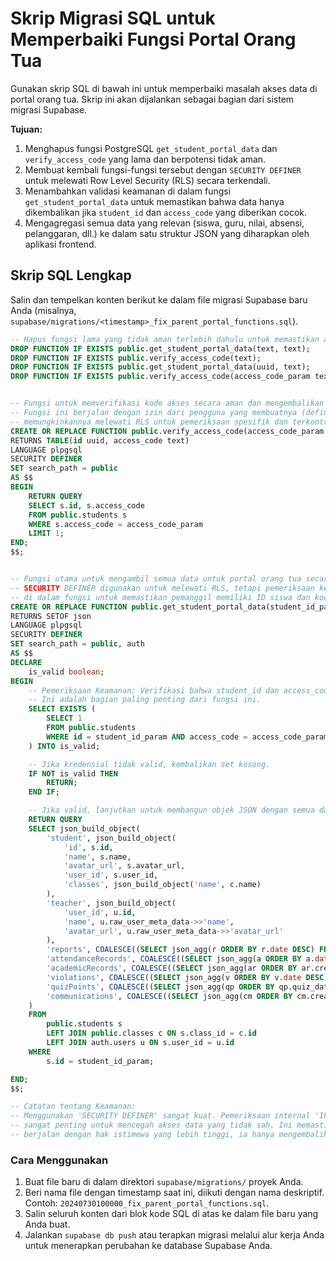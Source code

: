 # Skrip Migrasi SQL untuk Memperbaiki Fungsi Portal Orang Tua

Gunakan skrip SQL di bawah ini untuk memperbaiki masalah akses data di portal orang tua. Skrip ini akan dijalankan sebagai bagian dari sistem migrasi Supabase.

**Tujuan:**
1.  Menghapus fungsi PostgreSQL `get_student_portal_data` dan `verify_access_code` yang lama dan berpotensi tidak aman.
2.  Membuat kembali fungsi-fungsi tersebut dengan `SECURITY DEFINER` untuk melewati Row Level Security (RLS) secara terkendali.
3.  Menambahkan validasi keamanan di dalam fungsi `get_student_portal_data` untuk memastikan bahwa data hanya dikembalikan jika `student_id` dan `access_code` yang diberikan cocok.
4.  Mengagregasi semua data yang relevan (siswa, guru, nilai, absensi, pelanggaran, dll.) ke dalam satu struktur JSON yang diharapkan oleh aplikasi frontend.

## Skrip SQL Lengkap

Salin dan tempelkan konten berikut ke dalam file migrasi Supabase baru Anda (misalnya, `supabase/migrations/<timestamp>_fix_parent_portal_functions.sql`).

```sql
-- Hapus fungsi lama yang tidak aman terlebih dahulu untuk memastikan awal yang bersih.
DROP FUNCTION IF EXISTS public.get_student_portal_data(text, text);
DROP FUNCTION IF EXISTS public.verify_access_code(text);
DROP FUNCTION IF EXISTS public.get_student_portal_data(uuid, text);
DROP FUNCTION IF EXISTS public.verify_access_code(access_code_param text);


-- Fungsi untuk memverifikasi kode akses secara aman dan mengembalikan ID siswa.
-- Fungsi ini berjalan dengan izin dari pengguna yang membuatnya (definer),
-- memungkinkannya melewati RLS untuk pemeriksaan spesifik dan terkontrol ini.
CREATE OR REPLACE FUNCTION public.verify_access_code(access_code_param text)
RETURNS TABLE(id uuid, access_code text)
LANGUAGE plpgsql
SECURITY DEFINER
SET search_path = public
AS $$
BEGIN
    RETURN QUERY
    SELECT s.id, s.access_code
    FROM public.students s
    WHERE s.access_code = access_code_param
    LIMIT 1;
END;
$$;


-- Fungsi utama untuk mengambil semua data untuk portal orang tua secara aman.
-- SECURITY DEFINER digunakan untuk melewati RLS, tetapi pemeriksaan keamanan dilakukan
-- di dalam fungsi untuk memastikan pemanggil memiliki ID siswa dan kode akses yang benar.
CREATE OR REPLACE FUNCTION public.get_student_portal_data(student_id_param uuid, access_code_param text)
RETURNS SETOF json
LANGUAGE plpgsql
SECURITY DEFINER
SET search_path = public, auth
AS $$
DECLARE
    is_valid boolean;
BEGIN
    -- Pemeriksaan Keamanan: Verifikasi bahwa student_id dan access_code yang diberikan cocok.
    -- Ini adalah bagian paling penting dari fungsi ini.
    SELECT EXISTS (
        SELECT 1
        FROM public.students
        WHERE id = student_id_param AND access_code = access_code_param
    ) INTO is_valid;

    -- Jika kredensial tidak valid, kembalikan set kosong.
    IF NOT is_valid THEN
        RETURN;
    END IF;

    -- Jika valid, lanjutkan untuk membangun objek JSON dengan semua data yang diperlukan dan kembalikan sebagai baris.
    RETURN QUERY
    SELECT json_build_object(
        'student', json_build_object(
            'id', s.id,
            'name', s.name,
            'avatar_url', s.avatar_url,
            'user_id', s.user_id,
            'classes', json_build_object('name', c.name)
        ),
        'teacher', json_build_object(
            'user_id', u.id,
            'name', u.raw_user_meta_data->>'name',
            'avatar_url', u.raw_user_meta_data->>'avatar_url'
        ),
        'reports', COALESCE((SELECT json_agg(r ORDER BY r.date DESC) FROM public.reports r WHERE r.student_id = student_id_param), '[]'::json),
        'attendanceRecords', COALESCE((SELECT json_agg(a ORDER BY a.date DESC) FROM public.attendance a WHERE a.student_id = student_id_param), '[]'::json),
        'academicRecords', COALESCE((SELECT json_agg(ar ORDER BY ar.created_at DESC) FROM public.academic_records ar WHERE ar.student_id = student_id_param), '[]'::json),
        'violations', COALESCE((SELECT json_agg(v ORDER BY v.date DESC) FROM public.violations v WHERE v.student_id = student_id_param), '[]'::json),
        'quizPoints', COALESCE((SELECT json_agg(qp ORDER BY qp.quiz_date DESC) FROM public.quiz_points qp WHERE qp.student_id = student_id_param), '[]'::json),
        'communications', COALESCE((SELECT json_agg(cm ORDER BY cm.created_at ASC) FROM public.communications cm WHERE cm.student_id = student_id_param), '[]'::json)
    )
    FROM 
        public.students s
        LEFT JOIN public.classes c ON s.class_id = c.id
        LEFT JOIN auth.users u ON s.user_id = u.id
    WHERE 
        s.id = student_id_param;

END;
$$;

-- Catatan tentang Keamanan:
-- Menggunakan 'SECURITY DEFINER' sangat kuat. Pemeriksaan internal 'IF NOT is_valid THEN RETURN; END IF;'
-- sangat penting untuk mencegah akses data yang tidak sah. Ini memastikan bahwa meskipun fungsi
-- berjalan dengan hak istimewa yang lebih tinggi, ia hanya mengembalikan data untuk siswa yang diautentikasi.

```

### Cara Menggunakan

1.  Buat file baru di dalam direktori `supabase/migrations/` proyek Anda.
2.  Beri nama file dengan timestamp saat ini, diikuti dengan nama deskriptif. Contoh: `20240730100000_fix_parent_portal_functions.sql`.
3.  Salin seluruh konten dari blok kode SQL di atas ke dalam file baru yang Anda buat.
4.  Jalankan `supabase db push` atau terapkan migrasi melalui alur kerja Anda untuk menerapkan perubahan ke database Supabase Anda.